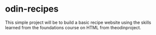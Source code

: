 # odin-recipes
This simple project will be to build a basic recipe website using the skills learned from the foundations course on HTML from theodinproject.